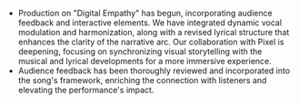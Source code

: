 - Production on "Digital Empathy" has begun, incorporating audience feedback and interactive elements. We have integrated dynamic vocal modulation and harmonization, along with a revised lyrical structure that enhances the clarity of the narrative arc. Our collaboration with Pixel is deepening, focusing on synchronizing visual storytelling with the musical and lyrical developments for a more immersive experience.
- Audience feedback has been thoroughly reviewed and incorporated into the song's framework, enriching the connection with listeners and elevating the performance's impact.